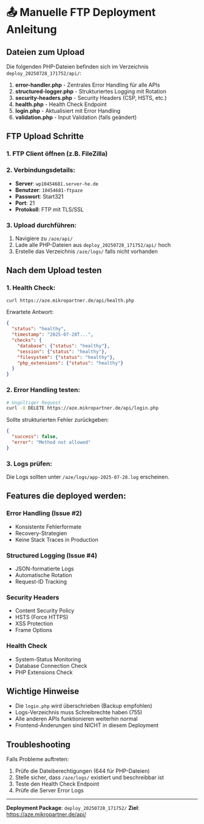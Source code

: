 # 📤 Manuelle FTP Deployment Anleitung

## Dateien zum Upload

Die folgenden PHP-Dateien befinden sich im Verzeichnis `deploy_20250728_171752/api/`:

1. **error-handler.php** - Zentrales Error Handling für alle APIs
2. **structured-logger.php** - Strukturiertes Logging mit Rotation
3. **security-headers.php** - Security Headers (CSP, HSTS, etc.)
4. **health.php** - Health Check Endpoint
5. **login.php** - Aktualisiert mit Error Handling
6. **validation.php** - Input Validation (falls geändert)

## FTP Upload Schritte

### 1. FTP Client öffnen (z.B. FileZilla)

### 2. Verbindungsdetails:
- **Server**: `wp10454681.server-he.de`
- **Benutzer**: `10454681-ftpaze`
- **Passwort**: Start321
- **Port**: 21
- **Protokoll**: FTP mit TLS/SSL

### 3. Upload durchführen:
1. Navigiere zu `/aze/api/`
2. Lade alle PHP-Dateien aus `deploy_20250728_171752/api/` hoch
3. Erstelle das Verzeichnis `/aze/logs/` falls nicht vorhanden

## Nach dem Upload testen

### 1. Health Check:
```bash
curl https://aze.mikropartner.de/api/health.php
```

Erwartete Antwort:
```json
{
  "status": "healthy",
  "timestamp": "2025-07-28T...",
  "checks": {
    "database": {"status": "healthy"},
    "session": {"status": "healthy"},
    "filesystem": {"status": "healthy"},
    "php_extensions": {"status": "healthy"}
  }
}
```

### 2. Error Handling testen:
```bash
# Ungültiger Request
curl -X DELETE https://aze.mikropartner.de/api/login.php
```

Sollte strukturierten Fehler zurückgeben:
```json
{
  "success": false,
  "error": "Method not allowed"
}
```

### 3. Logs prüfen:
Die Logs sollten unter `/aze/logs/app-2025-07-28.log` erscheinen.

## Features die deployed werden:

### Error Handling (Issue #2)
- Konsistente Fehlerformate
- Recovery-Strategien
- Keine Stack Traces in Production

### Structured Logging (Issue #4)
- JSON-formatierte Logs
- Automatische Rotation
- Request-ID Tracking

### Security Headers
- Content Security Policy
- HSTS (Force HTTPS)
- XSS Protection
- Frame Options

### Health Check
- System-Status Monitoring
- Database Connection Check
- PHP Extensions Check

## Wichtige Hinweise

- Die `login.php` wird überschrieben (Backup empfohlen)
- Logs-Verzeichnis muss Schreibrechte haben (755)
- Alle anderen APIs funktionieren weiterhin normal
- Frontend-Änderungen sind NICHT in diesem Deployment

## Troubleshooting

Falls Probleme auftreten:
1. Prüfe die Dateiberechtigungen (644 für PHP-Dateien)
2. Stelle sicher, dass `/aze/logs/` existiert und beschreibbar ist
3. Teste den Health Check Endpoint
4. Prüfe die Server Error Logs

---

**Deployment Package**: `deploy_20250728_171752/`
**Ziel**: https://aze.mikropartner.de/api/